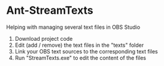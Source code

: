 # Ant-StreamTexts
 Helping with managing several text files in OBS Studio
 
1. Download project code
2. Edit (add / remove) the text files in the "texts" folder
3. Link your OBS text sources to the corresponding text files
4. Run "StreamTexts.exe" to edit the content of the files
